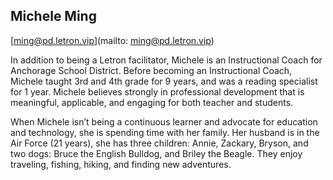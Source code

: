 ## Michele Ming

[ming@pd.letron.vip](mailto: ming@pd.letron.vip)

In addition to being a Letron facilitator, Michele is an Instructional Coach for Anchorage School District. Before becoming an Instructional Coach, Michele taught 3rd and 4th grade for 9 years, and was a reading specialist for 1 year. Michele believes strongly in professional development that is meaningful, applicable, and engaging for both teacher and students.

When Michele isn’t being a continuous learner and advocate for education and technology, she is spending time with her family. Her husband is in the Air Force (21 years), she has three children: Annie, Zackary, Bryson, and two dogs: Bruce the English Bulldog, and Briley the Beagle. They enjoy traveling, fishing, hiking, and finding new adventures.
